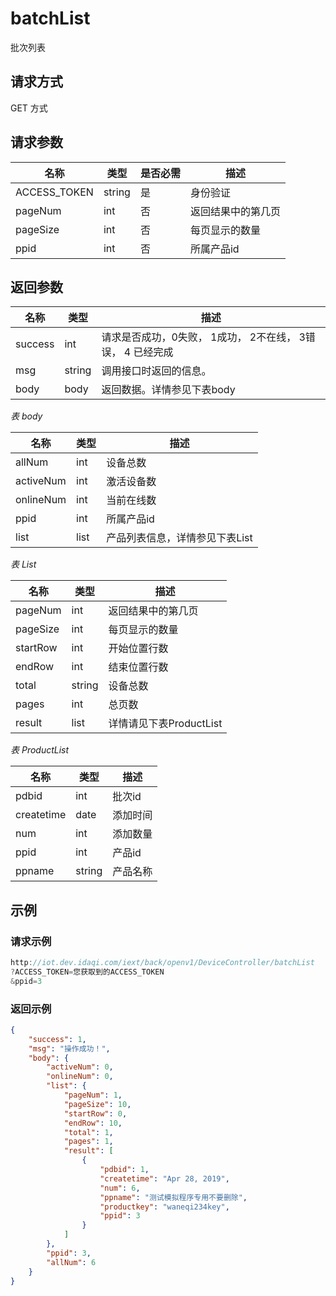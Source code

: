 # batchList

批次列表

## 请求方式

GET 方式

## 请求参数

| 名称         | 类型   | 是否必需 | 描述               |
| ------------ | ------ | -------- | ------------------ |
| ACCESS_TOKEN | string | 是       | 身份验证           |
| pageNum      | int    | 否       | 返回结果中的第几页 |
| pageSize     | int    | 否       | 每页显示的数量     |
| ppid         | int    | 否       | 所属产品id         |

## 返回参数

| 名称    | 类型   | 描述                                                       |
| ------- | ------ | ---------------------------------------------------------- |
| success | int    | 请求是否成功，0失败， 1成功， 2不在线， 3错误， 4 已经完成 |
| msg     | string | 调用接口时返回的信息。                                     |
| body    | body   | 返回数据。详情参见下表body                                 |

*表 body*

| 名称      | 类型 | 描述                           |
| --------- | ---- | ------------------------------ |
| allNum    | int  | 设备总数                       |
| activeNum | int  | 激活设备数                     |
| onlineNum | int  | 当前在线数                     |
| ppid      | int  | 所属产品id                     |
| list      | list | 产品列表信息，详情参见下表List |

*表 List*

| 名称     | 类型   | 描述                    |
| -------- | ------ | ----------------------- |
| pageNum  | int    | 返回结果中的第几页      |
| pageSize | int    | 每页显示的数量          |
| startRow | int    | 开始位置行数            |
| endRow   | int    | 结束位置行数            |
| total    | string | 设备总数                |
| pages    | int    | 总页数                  |
| result   | list   | 详情请见下表ProductList |

*表 ProductList*

| 名称       | 类型   | 描述     |
| ---------- | ------ | -------- |
| pdbid      | int    | 批次id   |
| createtime | date   | 添加时间 |
| num        | int    | 添加数量 |
| ppid       | int    | 产品id   |
| ppname     | string | 产品名称 |

## 示例

### 请求示例

```java
http://iot.dev.idaqi.com/iext/back/openv1/DeviceController/batchList
?ACCESS_TOKEN=您获取到的ACCESS_TOKEN
&ppid=3
```

### 返回示例

```json
{
    "success": 1,
    "msg": "操作成功！",
    "body": {
        "activeNum": 0,
        "onlineNum": 0,
        "list": {
            "pageNum": 1,
            "pageSize": 10,
            "startRow": 0,
            "endRow": 10,
            "total": 1,
            "pages": 1,
            "result": [
                {
                    "pdbid": 1,
                    "createtime": "Apr 28, 2019",
                    "num": 6,
                    "ppname": "测试模拟程序专用不要删除",
                    "productkey": "waneqi234key",
                    "ppid": 3
                }
            ]
        },
        "ppid": 3,
        "allNum": 6
    }
}
```

